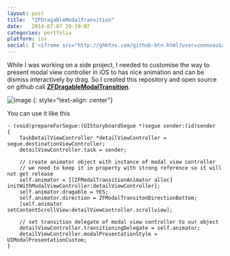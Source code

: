 ```yaml
---
layout: post
title:  "ZFDragableModalTransition"
date:   2014-07-07 20:29:07
categories: portfolio
platform: ios
social: ['<iframe src="http://ghbtns.com/github-btn.html?user=zoonooz&repo=ZFDragableModalTransition&type=watch&count=true" height="20" width="90" frameborder="0" scrolling="0" style="width:100px; height: 20px; margin-bottom: -6px" allowTransparency="true"></iframe>']
---
```


While I was working on a side project, I needed to customise the way to present modal view controller in iOS to has nice animation and can be dismiss interactively by drag. So I created this repository and open source on github call [**ZFDragableModalTransition**](https://github.com/zoonooz/ZFDragableModalTransition).

![image](https://raw.githubusercontent.com/zoonooz/ZFDragableModalTransition/master/Screenshot/ss.gif)
{: style="text-align: center"}

You can use it like this

```objc
- (void)prepareForSegue:(UIStoryboardSegue *)segue sender:(id)sender
{
    TaskDetailViewController *detailViewController = segue.destinationViewController;
    detailViewController.task = sender;

    // create animator object with instance of modal view controller
    // we need to keep it in property with strong reference so it will not get release
    self.animator = [[ZFModalTransitionAnimator alloc] initWithModalViewController:detailViewController];
    self.animator.dragable = YES;
    self.animator.direction = ZFModalTransitonDirectionBottom;
    [self.animator setContentScrollView:detailViewController.scrollview];

    // set transition delegate of modal view controller to our object
    detailViewController.transitioningDelegate = self.animator;
    detailViewController.modalPresentationStyle = UIModalPresentationCustom;
}
```
